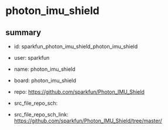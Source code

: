 # photon_imu_shield
 
## summary 
* id: sparkfun_photon_imu_shield_photon_imu_shield
* user: sparkfun
* name: photon_imu_shield
* board: photon_imu_shield
* repo: https://github.com/sparkfun/Photon_IMU_Shield



* src_file_repo_sch: 
* src_file_repo_sch_link: https://github.com/sparkfun/Photon_IMU_Shield/tree/master/






